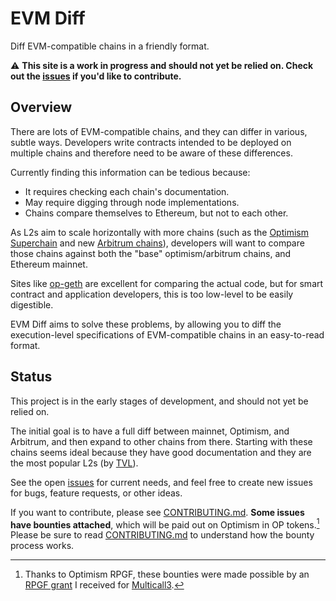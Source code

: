 # EVM Diff

Diff EVM-compatible chains in a friendly format.

⚠️ **This site is a work in progress and should not yet be relied on. Check out the [issues](https://github.com/mds1/evm-diff/issues) if you'd like to contribute.**

## Overview

There are lots of EVM-compatible chains, and they can differ in various, subtle ways.
Developers write contracts intended to be deployed on multiple chains and therefore need to be aware of these differences.

Currently finding this information can be tedious because:

- It requires checking each chain's documentation.
- May require digging through node implementations.
- Chains compare themselves to Ethereum, but not to each other.

As L2s aim to scale horizontally with more chains (such as the [Optimism Superchain](https://app.optimism.io/superchain) and new [Arbitrum chains](https://docs.arbitrum.foundation/new-arb-chains)), developers will want to compare those chains against both the "base" optimism/arbitrum chains, and Ethereum mainnet.

Sites like [op-geth](https://op-geth.optimism.io/) are excellent for comparing the actual code, but for smart contract and application developers, this is too low-level to be easily digestible.

EVM Diff aims to solve these problems, by allowing you to diff the execution-level specifications of EVM-compatible chains in an easy-to-read format.

## Status

This project is in the early stages of development, and should not yet be relied on.

The initial goal is to have a full diff between mainnet, Optimism, and Arbitrum, and then expand to other chains from there. Starting with these chains seems ideal because they have good documentation and they are the most popular L2s (by [TVL](https://l2beat.com/scaling/tvl)).

See the open [issues](https://github.com/mds1/evm-diff/issues) for current needs, and feel free to create new issues for bugs, feature requests, or other ideas.

If you want to contribute, please see [CONTRIBUTING.md](./CONTRIBUTING.md).
**Some issues have bounties attached**, which will be paid out on Optimism in OP tokens.[^1] Please be sure to read [CONTRIBUTING.md](./CONTRIBUTING.md) to understand how the bounty process works.

[^1]: Thanks to Optimism RPGF, these bounties were made possible by an [RPGF grant](https://optimism.mirror.xyz/Upn_LtV2-3SviXgX_PE_LyA7YI00jQyoM1yf55ltvvI) I received for [Multicall3](https://github.com/mds1/multicall).
